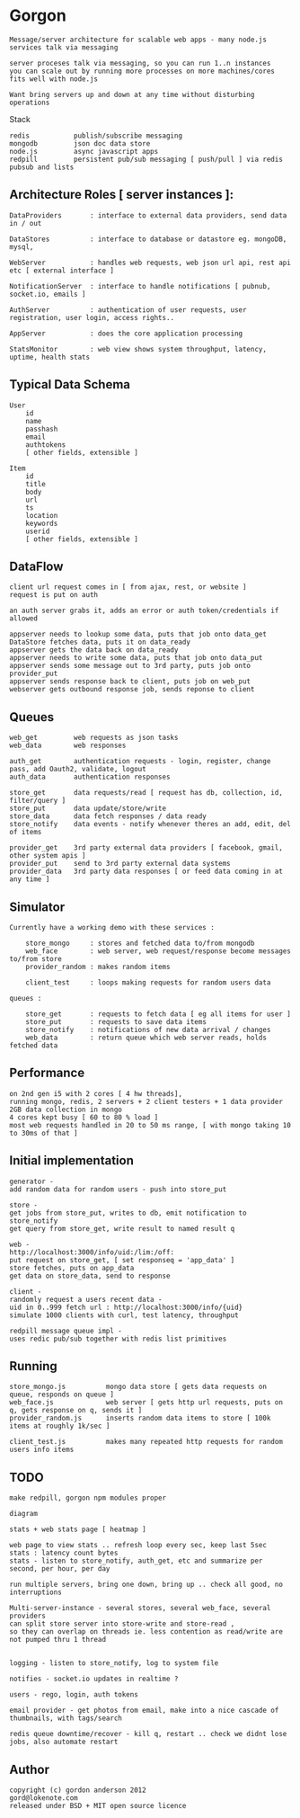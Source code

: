 Gorgon
======

    Message/server architecture for scalable web apps - many node.js services talk via messaging
    
    server proceses talk via messaging, so you can run 1..n instances
    you can scale out by running more processes on more machines/cores
    fits well with node.js
    
    Want bring servers up and down at any time without disturbing operations


Stack

    redis           publish/subscribe messaging
    mongodb         json doc data store
    node.js         async javascript apps
    redpill         persistent pub/sub messaging [ push/pull ] via redis pubsub and lists


Architecture Roles [ server instances ]:
-----

    DataProviders       : interface to external data providers, send data in / out
    
    DataStores          : interface to database or datastore eg. mongoDB, mysql, 
    
    WebServer           : handles web requests, web json url api, rest api etc [ external interface ]
    
    NotificationServer  : interface to handle notifications [ pubnub, socket.io, emails ]
    
    AuthServer          : authentication of user requests, user registration, user login, access rights..
    
    AppServer           : does the core application processing
    
    StatsMonitor        : web view shows system throughput, latency, uptime, health stats


Typical Data Schema
-----

    User
        id
        name
        passhash
        email
        authtokens
        [ other fields, extensible ]

    Item
        id
        title
        body
        url
        ts  
        location
        keywords
        userid
        [ other fields, extensible ]


DataFlow
-----

    client url request comes in [ from ajax, rest, or website ]
    request is put on auth
    
    an auth server grabs it, adds an error or auth token/credentials if allowed
    
    appserver needs to lookup some data, puts that job onto data_get 
    DataStore fetches data, puts it on data_ready
    appserver gets the data back on data_ready
    appserver needs to write some data, puts that job onto data_put 
    appserver sends some message out to 3rd party, puts job onto provider_put
    appserver sends response back to client, puts job on web_put
    webserver gets outbound response job, sends reponse to client


Queues
-----

    web_get         web requests as json tasks
    web_data        web responses
    
    auth_get        authentication requests - login, register, change pass, add Oauth2, validate, logout
    auth_data       authentication responses
    
    store_get       data requests/read [ request has db, collection, id, filter/query ]
    store_put       data update/store/write
    store_data      data fetch responses / data ready
    store_notify    data events - notify whenever theres an add, edit, del of items
    
    provider_get    3rd party external data providers [ facebook, gmail, other system apis ]
    provider_put    send to 3rd party external data systems 
    provider_data   3rd party data responses [ or feed data coming in at any time ]


Simulator
-----

    Currently have a working demo with these services :
    
        store_mongo     : stores and fetched data to/from mongodb
        web_face        : web server, web request/response become messages to/from store
        provider_random : makes random items
        
        client_test     : loops making requests for random users data
        
    queues :
    
        store_get       : requests to fetch data [ eg all items for user ]
        store_put       : requests to save data items
        store_notify    : notifications of new data arrival / changes
        web_data        : return queue which web server reads, holds fetched data
        

Performance
-----

    on 2nd gen i5 with 2 cores [ 4 hw threads], 
    running mongo, redis, 2 servers + 2 client testers + 1 data provider
    2GB data collection in mongo
    4 cores kept busy [ 60 to 80 % load ]
    most web requests handled in 20 to 50 ms range, [ with mongo taking 10 to 30ms of that ]


Initial implementation
-----

    generator - 
    add random data for random users - push into store_put
    
    store - 
    get jobs from store_put, writes to db, emit notification to store_notify
    get query from store_get, write result to named result q
    
    web - 
    http://localhost:3000/info/uid:/lim:/off:
    put request on store_get, [ set responseq = 'app_data' ]
    store fetches, puts on app_data
    get data on store_data, send to response
    
    client - 
    randomly request a users recent data - 
    uid in 0..999 fetch url : http://localhost:3000/info/{uid} 
    simulate 1000 clients with curl, test latency, throughput
    
    redpill message queue impl - 
    uses redic pub/sub together with redis list primitives


Running
-----

    store_mongo.js          mongo data store [ gets data requests on queue, responds on queue ]
    web_face.js             web server [ gets http url requests, puts on q, gets response on q, sends it ]
    provider_random.js      inserts random data items to store [ 100k items at roughly 1k/sec ]
    
    client_test.js          makes many repeated http requests for random users info items


TODO
-----

    make redpill, gorgon npm modules proper
    
    diagram
    
    stats + web stats page [ heatmap ]
    
    web page to view stats .. refresh loop every sec, keep last 5sec
    stats : latency count bytes
    stats - listen to store_notify, auth_get, etc and summarize per second, per hour, per day
    
    run multiple servers, bring one down, bring up .. check all good, no interruptions
    
    Multi-server-instance - several stores, several web_face, several providers
    can split store server into store-write and store-read ,
    so they can overlap on threads ie. less contention as read/write are not pumped thru 1 thread
    
    
    logging - listen to store_notify, log to system file
    
    notifies - socket.io updates in realtime ?
    
    users - rego, login, auth tokens
    
    email provider - get photos from email, make into a nice cascade of thumbnails, with tags/search
    
    redis queue downtime/recover - kill q, restart .. check we didnt lose jobs, also automate restart

Author
----

    copyright (c) gordon anderson 2012
    gord@lokenote.com
    released under BSD + MIT open source licence

